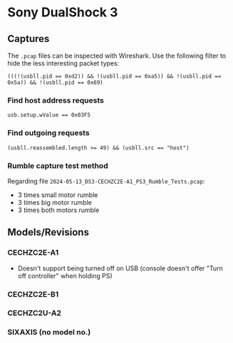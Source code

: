 # Sony DualShock 3

## Captures

The `.pcap` files can be inspected with Wireshark. Use the following filter to hide the less interesting packet types:

```text
(((!(usbll.pid == 0xd2)) && !(usbll.pid == 0xa5)) && !(usbll.pid == 0x5a)) && !(usbll.pid == 0x69)
```

### Find host address requests

```text
usb.setup.wValue == 0x03F5
```

### Find outgoing requests

```text
(usbll.reassembled.length >= 49) && (usbll.src == "host")
```

### Rumble capture test method

Regarding file `2024-05-13_DS3-CECHZC2E-A1_PS3_Rumble_Tests.pcap`:

- 3 times small motor rumble
- 3 times big motor rumble
- 3 times both motors rumble

## Models/Revisions

### CECHZC2E-A1

- Doesn't support being turned off on USB (console doesn't offer "Turn off controller" when holding PS)

### CECHZC2E-B1

### CECHZC2U-A2

### SIXAXIS (no model no.)
